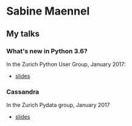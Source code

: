 # Sabine Maennel

## My talks

### What's new in Python 3.6?
In the Zurich Python User Group, January 2017:
- [slides](python3_6-talk/python3_6.html#/1) 

### Cassandra
In the Zurich Pydata group, January 2017
- [slides](python3_6-talk/python3_6.html#/1)

